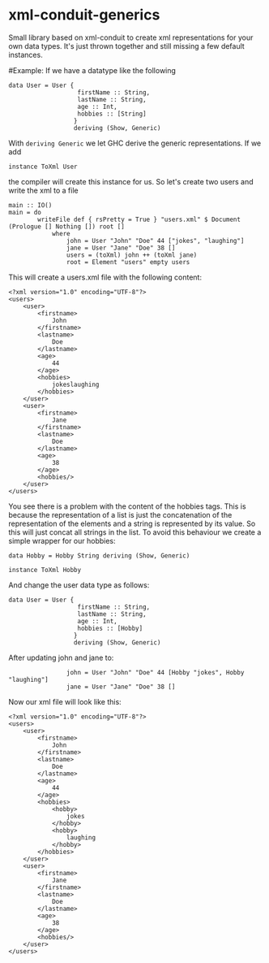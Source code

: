 xml-conduit-generics
====================

Small library based on xml-conduit to create xml representations for 
your own data types. It's just thrown together and still missing a few
default instances. 

#Example:
If we have a datatype like the following

```
data User = User { 
                   firstName :: String,
                   lastName :: String,
                   age :: Int,
                   hobbies :: [String]
                  }
                  deriving (Show, Generic)
```
With ```deriving Generic``` we let GHC derive the generic representations.
If we add

```
instance ToXml User
```
the compiler will create this instance for us. So let's create two users and
write the xml to a file

```
main :: IO()
main = do
        writeFile def { rsPretty = True } "users.xml" $ Document (Prologue [] Nothing []) root []
            where
                john = User "John" "Doe" 44 ["jokes", "laughing"]
                jane = User "Jane" "Doe" 38 []
                users = (toXml) john ++ (toXml jane)
                root = Element "users" empty users
```
This will create a users.xml file with the following content:

```
<?xml version="1.0" encoding="UTF-8"?>
<users>
    <user>
        <firstname>
            John
        </firstname>
        <lastname>
            Doe
        </lastname>
        <age>
            44
        </age>
        <hobbies>
            jokeslaughing
        </hobbies>
    </user>
    <user>
        <firstname>
            Jane
        </firstname>
        <lastname>
            Doe
        </lastname>
        <age>
            38
        </age>
        <hobbies/>
    </user>
</users>
```
You see there is a problem with the content of the hobbies tags. This is because the representation of 
a list is just the concatenation of the representation of the elements and a string is represented by its 
value. So this will just concat all strings in the list. To avoid this behaviour we create a simple
wrapper for our hobbies:

```
data Hobby = Hobby String deriving (Show, Generic)

instance ToXml Hobby
```
And change the user data type as follows:

```
data User = User { 
                   firstName :: String,
                   lastName :: String,
                   age :: Int,
                   hobbies :: [Hobby]
                  }
                  deriving (Show, Generic)
```

After updating john and jane to:

```
                john = User "John" "Doe" 44 [Hobby "jokes", Hobby "laughing"]
                jane = User "Jane" "Doe" 38 []
```

Now our xml file will look like this:

```
<?xml version="1.0" encoding="UTF-8"?>
<users>
    <user>
        <firstname>
            John
        </firstname>
        <lastname>
            Doe
        </lastname>
        <age>
            44
        </age>
        <hobbies>
            <hobby>
                jokes
            </hobby>
            <hobby>
                laughing
            </hobby>
        </hobbies>
    </user>
    <user>
        <firstname>
            Jane
        </firstname>
        <lastname>
            Doe
        </lastname>
        <age>
            38
        </age>
        <hobbies/>
    </user>
</users>
```